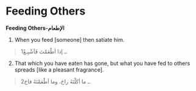 Feeding Others
==============

**Feeding Others-الإطعام**

1. When you feed [someone] then satiate him.

> 1ـ إذا أطْعَمْتَ فَاَشْبِـعْ.

2. That which you have eaten has gone, but what you have fed to others
spreads [like a pleasant fragrance].

> 2ـ ما أكَلْتَهُ راحَ، وما أطْعَمْتَهُ فاحَ.


